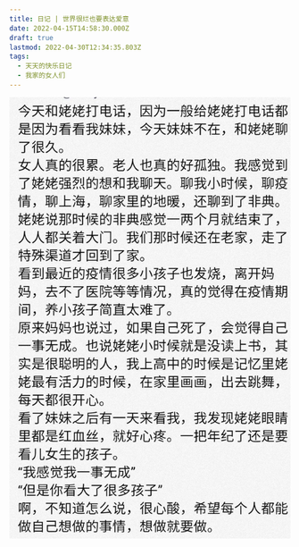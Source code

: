 ```yaml
---
title: 日记 | 世界很烂也要表达爱意
date: 2022-04-15T14:58:30.000Z
draft: true
lastmod: 2022-04-30T12:34:35.803Z
tags:
  - 天天的快乐日记
  - 我家的女人们
---
```

![姥姥](\static\img\laolao.jpg)



